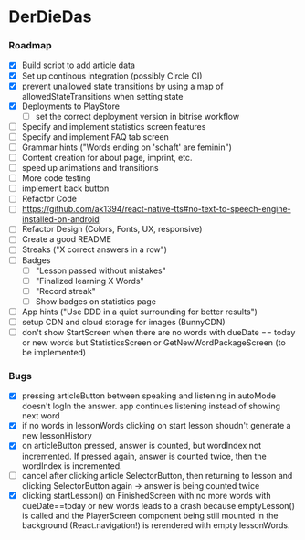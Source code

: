 # DerDieDas

### Roadmap

- [x] Build script to add article data
- [x] Set up continous integration (possibly Circle CI)
- [x] prevent unallowed state transitions by using a map of allowedStateTransitions when setting state
- [x] Deployments to PlayStore
  - [ ] set the correct deployment version in bitrise workflow
- [ ] Specify and implement statistics screen features
- [ ] Specify and implement FAQ tab screen
- [ ] Grammar hints ("Words ending on 'schaft' are feminin")
- [ ] Content creation for about page, imprint, etc.
- [ ] speed up animations and transitions
- [ ] More code testing
- [ ] implement back button
- [ ] Refactor Code
- [ ] https://github.com/ak1394/react-native-tts#no-text-to-speech-engine-installed-on-android
- [ ] Refactor Design (Colors, Fonts, UX, responsive)
- [ ] Create a good README
- [ ] Streaks ("X correct answers in a row")
- [ ] Badges
  - [ ] "Lesson passed without mistakes"
  - [ ] "Finalized learning X Words"
  - [ ] "Record streak"
  - [ ] Show badges on statistics page
- [ ] App hints ("Use DDD in a quiet surrounding for better results")
- [ ] setup CDN and cloud storage for images (BunnyCDN)
- [ ] don't show StartScreen when there are no words with dueDate == today or new words but StatisticsScreen or GetNewWordPackageScreen (to be implemented)

### Bugs

- [x] pressing articleButton between speaking and listening in autoMode doesn't logIn the answer. app continues listening instead of showing next word
- [x] if no words in lessonWords clicking on start lesson shoudn't generate a new lessonHistory
- [x] on articleButton pressed, answer is counted, but wordIndex not incremented. If pressed again, answer is counted twice, then the wordIndex is incremented.
- [ ] cancel after clicking article SelectorButton, then returning to lesson and clicking SelectorButton again -> answer is being counted twice
- [x] clicking startLesson() on FinishedScreen with no more words with dueDate==today or new words leads to a crash because emptyLesson() is called and the PlayerScreen component being still
      mounted in the background (React.navigation!) is rerendered with empty lessonWords.
